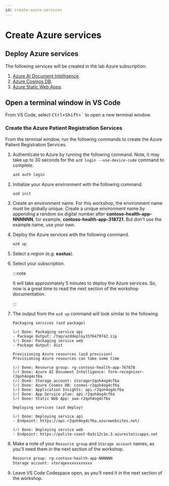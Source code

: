 ```yaml
---
id: create-azure-services
---
```


# Create Azure services

## Deploy Azure services

The following services will be created in the lab Azure subscription:

1. [Azure AI Document Intelligence](https://azure.microsoft.com/products/ai-services/ai-document-intelligence?WT.mc_id=aiml-77396-cxa).
1. [Azure Cosmos DB](https://learn.microsoft.com/azure/cosmos-db/introduction?WT.mc_id=aiml-77396-cxa).
1. [Azure Static Web Apps](https://azure.microsoft.com/services/app-service/static/?WT.mc_id=aiml-77396-cxa).

## Open a terminal window in VS Code

From VS Code, select <kbd>Ctrl+Shift+`</kbd> to open a new terminal window.

### Create the Azure Patient Registration Services

From the terminal window, run the following commands to create the Azure Patient Registration Services.

1. Authenticate to Azure by running the following command. Note, it may take up to 30 seconds for the `azd login --use-device-code` command to complete.
    
    ```bash
    azd auth login
    ```

1. Initialize your Azure environment with the following command.

    ```bash
    azd init
    ```

1. Create an environment name. For this workshop, the environment name must be globally unique. Create a unique environment name by appending a random six digital number after **contoso-health-app-NNNNNN**, for example, **contoso-health-app-318721**. But don't use the example name, use your own.

1. Deploy the Azure services with the following command.

    ```bash
    azd up
    ```

1. Select a region (e.g: **eastus**).
1. Select your subscription.

    :::note

    <!-- It will take approximately 5 to 10 minutes to deploy the Azure services. So, now is a great time to grab a cup of coffee or tea or read the next section of the workshop documentation. -->

    It will take approximately 5 minutes to deploy the Azure services. So, now is a great time to read the next section of the workshop documentation.

    :::

    <!-- :::tip

    - You can only have one free Azure AI Document Intelligence service in your Azure subscription.
    - If your azd environment fails to deploy, you can delete the environment by deleting the `.azure` folder in the `contoso_new_patient_app` folder.

    ::: -->

1. The output from the `azd up` command will look similar to the following.

    ```text
    Packaging services (azd package)

    (✓) Done: Packaging service api
    - Package Output: /tmp/azddeploy3376479742.zip
    (✓) Done: Packaging service web
    - Package Output: dist

    Provisioning Azure resources (azd provision)
    Provisioning Azure resources can take some time

    (✓) Done: Resource group: rg-contoso-health-app-767678
    (✓) Done: Azure AI Document Intelligence: form-recognizer-r2qoh4og4cf6a
    (✓) Done: Storage account: storager2qoh4og4cf6a
    (✓) Done: Azure Cosmos DB: cosmos-r2qoh4og4cf6a
    (✓) Done: Application Insights: api-r2qoh4og4cf6a
    (✓) Done: App Service plan: api-r2qoh4og4cf6a
    (✓) Done: Static Web App: swa-r2qoh4og4cf6a

    Deploying services (azd deploy)

    (✓) Done: Deploying service api
    - Endpoint: https://api-r2qoh4og4cf6a.azurewebsites.net/

    (✓) Done: Deploying service web
    - Endpoint: https://polite-coast-0a3c12c1e.3.azurestaticapps.net
    ```

2. Make a note of your `Resource group` and `Storage account` names, as you'll need them in the next section of the workshop.

    ```bash
    Resource group: rg-contoso-health-app-NNNNNN
    Storage account: storagexxxxxxxxxxx
    ```

3. Leave VS Code Codespace open, as you'll need it in the next section of the workshop.
